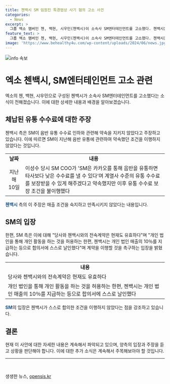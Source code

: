 ```yaml
---
title: 첸백시 SM 임원진 특경법상 사기 혐의 고소 사건
categories:
  - News
excerpt: >
  그룹 엑소 멤버인 첸, 백현, 시우민(첸백시)이 소속사 SM엔터테인먼트를 고소했다. 첸백시는 음반 유통 수수료 인하 약속을 언급하며 SM과의 갈등을 설명했고, SM은 각 멤버가 개인활동을 할 수 있으며 일정 수수료를 지급하는 등의 합의를 언급했다. 둘 간의 계약 이행을 놓고 입장이 대립되고 있다. SM은 계약이 유효하다 주장하며, 첸백시 측은 약속을 어기고 있다고 주장하고 있다.
feature_text: >
  그룹 엑소 멤버인 첸, 백현, 시우민(첸백시)이 소속사 SM엔터테인먼트를 고소했다. 첸백시는 음반 유통 수수료 인하 약속을 언급하며 SM과의 갈등을 설명했고, SM은 각 멤버가 개인활동을 할 수 있으며 일정 수수료를 지급하는 등의 합의를 언급했다. 둘 간의 계약 이행을 놓고 입장이 대립되고 있다. SM은 계약이 유효하다 주장하며, 첸백시 측은 약속을 어기고 있다고 주장하고 있다.
image: 'https://www.behealthy4u.com/wp-content/uploads/2024/06/news.jpg'
---
```


<p><img src="https://www.behealthy4u.com/wp-content/uploads/2024/06/news.jpg" alt="info 속보" /></p>

<h1>엑소 첸백시, SM엔터테인먼트 고소 관련</h1>

<p data-ke-size="size16">엑소의 첸, 백현, 시우민으로 구성된 첸백시가 소속사 SM엔터테인먼트를 고소했다는 소식이 전해졌습니다. 이에 대한 상세한 내용과 배경을 알아보겠습니다.</p>

<h2 data-ke-size="size26">체납된 유통 수수료에 대한 주장</h2>

<p data-ke-size="size16">첸백시 측은 SM이 음반 유통 수수료 인하와 관련해 약속을 지키지 않았다고 주장하고 있습니다. 이에 따르면 SM이 지난해 음반 유통에 관련하여 약속했던 조건을 이행하지 않았다는 것입니다.</p>

<table>
  <tr>
    <td style="text-align: center; height: 17px;"><b>날짜</b></td>
    <td style="text-align: center; height: 17px;"><b>내용</b></td>
  </tr>
  <tr>
    <td style="text-align: center; height: 17px;">지난해 10일</td>
    <td>이성수 당시 SM COO가 'SM은 카카오를 통해 음반을 유통하면 타사보다 낮은 수수료를 낼 수 있다'며 계열사 수준의 유통 수수료를 보장받을 수 있게 해주겠다고 약속했지만 이후 유통 수수료 보장 조건을 불이행했다</td>
  </tr>
</table>

<p><b><span style="color: #1a5490;">첸백시</span></b> 측의 이 주장은 매출 조건을 숙지하고 만족시키지 않았다는 내용입니다.</p>

<h2 data-ke-size="size26">SM의 입장</h2>

<p data-ke-size="size16">한편, SM 측은 이에 대해 "당사와 첸백시와의 전속계약은 현재도 유효하다"며 "개인 법인을 통해 개인 활동을 하는 것을 허용하는 한편, 첸백시는 개인 법인 매출의 10％를 지급하는 등으로 합의서에 스스로 날인했다"며 계약을 이행할 것을 촉구하는 입장을 밝혔습니다.</p>

<table>
  <tr>
    <td style="text-align: center; height: 17px;"><b>내용</b></td>
  </tr>
  <tr>
    <td>당사와 첸백시와의 전속계약은 현재도 유효하다</td>
  </tr>
  <tr>
    <td>개인 법인을 통해 개인 활동을 하는 것을 허용하는 한편, 첸백시는 개인 법인 매출의 10％를 지급하는 등으로 합의서에 스스로 날인했다</td>
  </tr>
</table>

<p><b><span style="color: #1a5490;">SM</span></b>의 입장은 첸백시가 스스로 합의한 조건을 이행하지 않았다는 점을 강조하고 있습니다.</p>

<h2 data-ke-size="size26">결론</h2>

<p data-ke-size="size16">현재 이 사안에 대한 자세한 내용은 계속해서 파악되고 있으며, 양측의 입장과 주장을 듣고 상황을 판단해야 합니다. 이에 대한 추가 소식은 계속해서 주목해보아야 할 것입니다.</p>

<hr>

<p data-ke-size="size16">&nbsp;</p>
생생한 뉴스, <a href="https://opensis.kr" rel="dofollow">opensis.kr</a>


